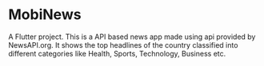 # MobiNews

A Flutter project.
This is a API based news app made using api provided by NewsAPI.org.
It shows the top headlines of the country classified into different categories like Health, Sports, Technology, Business etc.
